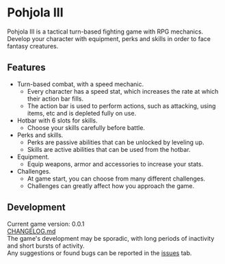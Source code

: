 # Pohjola III
Pohjola III is a tactical turn-based fighting game with RPG mechanics.  
Develop your character with equipment, perks and skills in order to face fantasy creatures.

## Features
- Turn-based combat, with a speed mechanic.
  * Every character has a speed stat, which increases the rate at which their action bar fills.
  * The action bar is used to perform actions, such as attacking, using items, etc and is depleted fully on use.
- Hotbar with 6 slots for skills.
  * Choose your skills carefully before battle.
- Perks and skills.
  * Perks are passive abilities that can be unlocked by leveling up.
  * Skills are active abilities that can be used from the hotbar.
- Equipment.
  * Equip weapons, armor and accessories to increase your stats.
- Challenges.
  * At game start, you can choose from many different challenges.
  * Challenges can greatly affect how you approach the game.

## Development
Current game version: 0.0.1  
[CHANGELOG.md](https://github.com/WelehoBRUDER/Pohjola-III/blob/main/CHANGELOG.md)  
The game's development may be sporadic, with long periods of inactivity and short bursts of activity.  
Any suggestions or found bugs can be reported in the [issues](https://github.com/WelehoBRUDER/Pohjola-III/issues) tab.